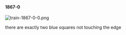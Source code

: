 #### 1867-0
![train-1867-0-0.png](https://github.com/lil-lab/nlvr/raw/master/nlvr/train/images/38/train-1867-0-0.png "train-1867-0-0.png")

there are exactly two blue squares not touching the edge